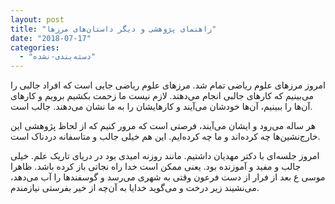 ```yaml
---
layout: post
title: "راهنمای پژوهشی و دیگر داستان‌های مرزها"
date: "2018-07-17"
categories: 
  - "دسته‌بندی-نشده"
---
```


امروز مرزهای علوم ریاضی تمام شد. مرزهای علوم ریاضی جایی است که افراد جالبی را می‌بینیم که کارهای جالبی انجام می‌دهند. لازم نیست ما زحمت بکشیم برویم و کارهای آن‌ها را ببینیم، آن‌ها خودشان می‌آیند و کارهایشان را به ما نشان می‌دهند. جالب است.

هر ساله می‌رود و ایشان می‌آیند، فرصتی است که مرور کنیم که از لحاظ پژوهشی این خارج‌نشین‌ها چه کرده‌اند و ما چه کرده‌ایم. این هم خیلی جالب و متاسفانه دردناک است.

امروز جلسه‌ای با دکتر مهدیان داشتیم. مانند روزنه امیدی بود در دریای تاریک علم. خیلی جالب و مفید و آموزنده بود. یعنی ممکن است خدا راه نجاتی باز کرده باشد. ظاهرا موسی ع بعد از فرار از دست فرعون وقتی به شهری می‌رسد و گوسفندها را آب می‌دهد، می‌نشیند زیر درخت و می‌گوید خدایا به آن‌چه از خیر بفرستی نیازمندم.
